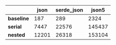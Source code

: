 | | json | serde_json | json5 |
| --- | --- | --- | --- |
| **baseline** | 187 | 289 | 2324 |
| **serial** | 7447 | 22576 | 145437 |
| **nested** | 12201 | 26318 | 153104 |
